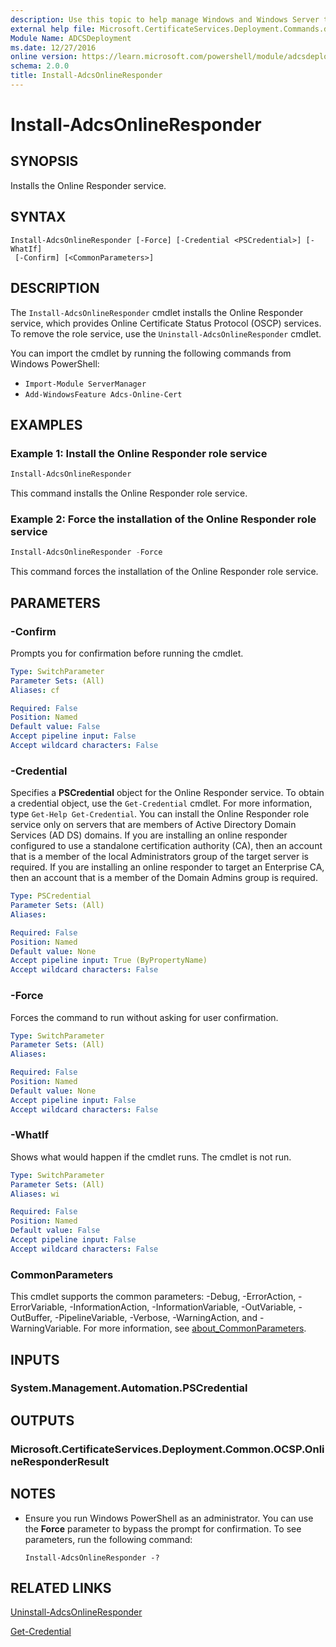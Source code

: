 ```yaml
---
description: Use this topic to help manage Windows and Windows Server technologies with Windows PowerShell.
external help file: Microsoft.CertificateServices.Deployment.Commands.dll-Help.xml
Module Name: ADCSDeployment
ms.date: 12/27/2016
online version: https://learn.microsoft.com/powershell/module/adcsdeployment/install-adcsonlineresponder?view=windowsserver2022-ps&wt.mc_id=ps-gethelp
schema: 2.0.0
title: Install-AdcsOnlineResponder
---
```


# Install-AdcsOnlineResponder

## SYNOPSIS
Installs the Online Responder service.

## SYNTAX

```
Install-AdcsOnlineResponder [-Force] [-Credential <PSCredential>] [-WhatIf]
 [-Confirm] [<CommonParameters>]
```

## DESCRIPTION

The `Install-AdcsOnlineResponder` cmdlet installs the Online Responder service, which provides
Online Certificate Status Protocol (OSCP) services. To remove the role service, use the
`Uninstall-AdcsOnlineResponder` cmdlet.

You can import the cmdlet by running the following commands from Windows PowerShell:

- `Import-Module ServerManager`
- `Add-WindowsFeature Adcs-Online-Cert`

## EXAMPLES

### Example 1: Install the Online Responder role service

```powershell
Install-AdcsOnlineResponder
```

This command installs the Online Responder role service.

### Example 2: Force the installation of the Online Responder role service

```powershell
Install-AdcsOnlineResponder -Force
```

This command forces the installation of the Online Responder role service.

## PARAMETERS

### -Confirm

Prompts you for confirmation before running the cmdlet.

```yaml
Type: SwitchParameter
Parameter Sets: (All)
Aliases: cf

Required: False
Position: Named
Default value: False
Accept pipeline input: False
Accept wildcard characters: False
```

### -Credential

Specifies a **PSCredential** object for the Online Responder service. To obtain a credential object,
use the `Get-Credential` cmdlet. For more information, type `Get-Help Get-Credential`. You can
install the Online Responder role service only on servers that are members of Active Directory
Domain Services (AD DS) domains. If you are installing an online responder configured to use a
standalone certification authority (CA), then an account that is a member of the local
Administrators group of the target server is required. If you are installing an online responder to
target an Enterprise CA, then an account that is a member of the Domain Admins group is required.

```yaml
Type: PSCredential
Parameter Sets: (All)
Aliases: 

Required: False
Position: Named
Default value: None
Accept pipeline input: True (ByPropertyName)
Accept wildcard characters: False
```

### -Force

Forces the command to run without asking for user confirmation.

```yaml
Type: SwitchParameter
Parameter Sets: (All)
Aliases: 

Required: False
Position: Named
Default value: None
Accept pipeline input: False
Accept wildcard characters: False
```

### -WhatIf

Shows what would happen if the cmdlet runs.
The cmdlet is not run.

```yaml
Type: SwitchParameter
Parameter Sets: (All)
Aliases: wi

Required: False
Position: Named
Default value: False
Accept pipeline input: False
Accept wildcard characters: False
```

### CommonParameters

This cmdlet supports the common parameters: -Debug, -ErrorAction, -ErrorVariable,
-InformationAction, -InformationVariable, -OutVariable, -OutBuffer, -PipelineVariable, -Verbose,
-WarningAction, and -WarningVariable. For more information, see
[about_CommonParameters](https://go.microsoft.com/fwlink/?LinkID=113216).

## INPUTS

### System.Management.Automation.PSCredential

## OUTPUTS

### Microsoft.CertificateServices.Deployment.Common.OCSP.OnlineResponderResult

## NOTES

- Ensure you run Windows PowerShell as an administrator. You can use the **Force** parameter to
  bypass the prompt for confirmation. To see parameters, run the following command:

    `Install-AdcsOnlineResponder -?`

## RELATED LINKS

[Uninstall-AdcsOnlineResponder](./Uninstall-AdcsOnlineResponder.md)

[Get-Credential](https://go.microsoft.com/fwlink/?LinkID=293936)
